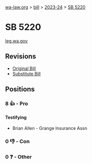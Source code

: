 [wa-law.org](/) > [bill](/bill/) > [2023-24](/bill/2023-24/) > [SB 5220](/bill/2023-24/sb/5220/)

# SB 5220
[leg.wa.gov](https://app.leg.wa.gov/billsummary?BillNumber=5220&Year=2023&Initiative=false)

## Revisions
* [Original Bill](1/)
* [Substitute Bill](S/)

## Positions
### 8 👍 - Pro
#### Testifying
* Brian Allen - Grange Insurance Assn

### 0 👎 - Con

### 0 ❓ - Other
